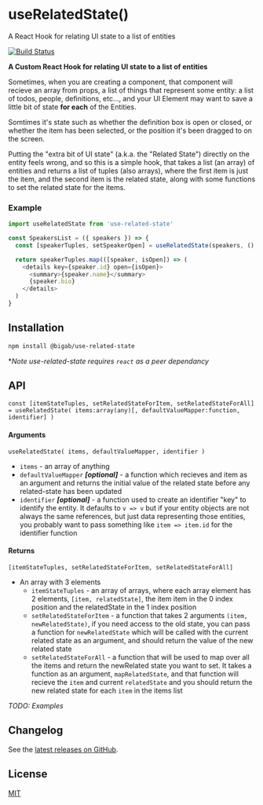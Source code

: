 # useRelatedState()

A React Hook for relating UI state to a list of entities

[![Build Status](https://travis-ci.com/BigAB/use-related-state.svg?branch=master)](https://travis-ci.com/BigAB/use-related-state)

**A Custom React Hook for relating UI state to a list of entities**

Sometimes, when you are creating a component, that component will recieve an array from props, a list of things that represent some entity: a list of todos, people, definitions, etc..., and your UI Element may want to save a little bit of state **for each** of the Entities.

Somtimes it's state such as whether the definition box is open or closed, or whether the item has been selected, or the position it's been dragged to on the screen.

Putting the "extra bit of UI state" (a.k.a. the "Related State") directly on the entity feels wrong, and so this is a simple hook, that takes a list (an array) of entities and returns a list of tuples (also arrays), where the first item is just the item, and the second item is the related state, along with some functions to set the related state for the items.

### Example

```js
import useRelatedState from 'use-related-state'

const SpeakersList = ({ speakers }) => {
  const [speakerTuples, setSpeakerOpen] = useRelatedState(speakers, () => false)

  return speakerTuples.map(([speaker, isOpen]) => (
    <details key={speaker.id} open={isOpen}>
      <summary>{speaker.name}</summary>
      {speaker.bio}
    </details>
  )
}
```

## Installation

```bash
npm install @bigab/use-related-state
```

\*_Note use-related-state requires `react` as a peer dependancy_

## API

```
const [itemStateTuples, setRelatedStateForItem, setRelatedStateForAll] = useRelatedState( items:array(any)[, defaultValueMapper:function, identifier] )
```

#### Arguments

`useRelatedState( items, defaultValueMapper, identifier )`

- `items` - an array of anything
- `defaultValueMapper` **_[optional]_** - a function which recieves and item as an argument and returns the initial value of the related state before any related-state has been updated
- `identifier` **_[optional]_** - a function used to create an identifier "key" to identify the entity. It defaults to `v => v` but if your entity objects are not always the same references, but just data representing those entities, you probably want to pass something like `item => item.id` for the identifier function

#### Returns

`[itemStateTuples, setRelatedStateForItem, setRelatedStateForAll]`

- An array with 3 elements
  - `itemStateTuples` - an array of arrays, where each array element has 2 elements, `[item, relatedState]`, the item item in the 0 index position and the relatedState in the 1 index position
  - `setRelatedStateForItem` - a function that takes 2 arguments `(item, newRelatedState)`, if you need access to the old state, you can pass a function for `newRelatedState` which will be called with the current related state as an argument, and should return the value of the new related state
  - `setRelatedStateForAll` - a function that will be used to map over all the items and return the newRelated state you want to set. It takes a function as an argument, `mapRelatedState`, and that function will recieve the `item` and current `relatedState` and you should return the new related state for each `item` in the items list

_TODO: Examples_

## Changelog

See the [latest releases on GitHub](https://github.com/bigab/use-related-state/releases).

## License

[MIT](./LICENSE)
